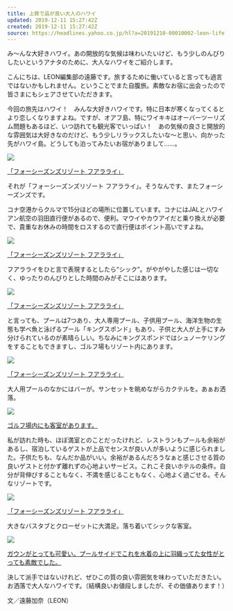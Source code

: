 ```yaml
---
title: 上質で品が良い大人のハワイ
updated: 2019-12-11 15:27:42Z
created: 2019-12-11 15:27:42Z
source: https://headlines.yahoo.co.jp/hl?a=20191210-00010002-leon-life
---
```


み～んな大好きハワイ。あの開放的な気候は味わいたいけど、もう少しのんびりしたいというアナタのために、大人なハワイをご紹介します。

こんにちは、LEON編集部の遠藤です。旅するために働いていると言っても過言ではないかもしれません。ということでまた自腹旅。素敵なお宿に出会ったので皆さまにもシェアさせていただきます。

今回の旅先はハワイ！　みんな大好きハワイです。特に日本が寒くなってくるとより恋しくなりますよね。ですが、オアフ島、特にワイキキはオーバーツーリズム問題もあるほど、いつ訪れても観光客でいっぱい！　あの気候の良さと開放的な雰囲気は大好きなのだけど、もう少しリラックスしたいな～と思い、向かった先がハワイ島。どうしても泊ってみたいお宿がありまして……。

 [ ![](https://amd.c.yimg.jp/im_siggti08JIoidl05uzCVgo2DnQ---x400-y321-q90-exp3h-pril/amd/20191210-00010002-leon-000-1-view.jpg)](https://headlines.yahoo.co.jp/hl?a=20191210-00010002-leon-life.view-000)

 [「フォーシーズンズリゾート フアラライ」](https://headlines.yahoo.co.jp/hl?a=20191210-00010002-leon-life.view-000)

それが「フォーシーズンズリゾート フアラライ」。そうなんです、またフォーシーズンズです。

コナ空港からクルマで15分ほどの場所に位置しています。コナにはJALとハワイアン航空の羽田直行便があるので、便利。マウイやカウアイだと乗り換えが必要で、貴重なお休みの時間をロスするので直行便はポイント高いですよね。

 [ ![](https://amd.c.yimg.jp/im_sigg0VYf62PkdbKRrPC81WkOdQ---x400-y300-q90-exp3h-pril/amd/20191210-00010002-leon-001-1-view.jpg)](https://headlines.yahoo.co.jp/hl?a=20191210-00010002-leon-life.view-001)

 [「フォーシーズンズリゾート フアラライ」](https://headlines.yahoo.co.jp/hl?a=20191210-00010002-leon-life.view-001)

フアラライをひと言で表現するとしたら“シック”。がやがやした感じは一切なく、ゆったりのんびりとした時間のみがそこにはあります。

 [ ![](https://amd.c.yimg.jp/im_siggmdWXV5GTIC1gMh_0Ect6Fw---x400-y300-q90-exp3h-pril/amd/20191210-00010002-leon-002-1-view.jpg)](https://headlines.yahoo.co.jp/hl?a=20191210-00010002-leon-life.view-002)

 [「フォーシーズンズリゾート フアラライ」](https://headlines.yahoo.co.jp/hl?a=20191210-00010002-leon-life.view-002)

と言っても、プールは7つあり、大人専用プール、子供用プール、海洋生物の生態も学べ魚と泳げるプール「キングスポンド」もあり、子供と大人が上手にすみ分けられているのが素晴らしい。ちなみにキングスポンドではシュノーケリングをすることもできますし、ゴルフ場もリゾート内にあります。

 [ ![](https://amd.c.yimg.jp/im_siggSGQJFejcFaeKBe33TN4wmg---x400-y300-q90-exp3h-pril/amd/20191210-00010002-leon-003-1-view.jpg)](https://headlines.yahoo.co.jp/hl?a=20191210-00010002-leon-life.view-003)

 [「フォーシーズンズリゾート フアラライ」](https://headlines.yahoo.co.jp/hl?a=20191210-00010002-leon-life.view-003)

大人用プールのなかにはバーが。サンセットを眺めながらカクテルを。あぁお洒落。

 [ ![](https://amd.c.yimg.jp/im_sigg6V9oN8JV0tm6EXgU7SzraA---x400-y300-q90-exp3h-pril/amd/20191210-00010002-leon-004-1-view.jpg)](https://headlines.yahoo.co.jp/hl?a=20191210-00010002-leon-life.view-004)

 [ゴルフ場内にも客室があります。](https://headlines.yahoo.co.jp/hl?a=20191210-00010002-leon-life.view-004)

私が訪れた時も、ほぼ満室とのことだったけれど、レストランもプールも余裕があるし、宿泊しているゲストが上品でセンスが良い人が多いように感じられました。子供たちも、なんだか品がいい。余裕があるんだろうなぁと感じさせる質の良いゲストと付かず離れずの心地よいサービス。これこそ良いホテルの条件。自分が背伸びすることもなく、不満を感じることもなく、心地よく過ごせる。そんなリゾートです。

 [ ![](https://amd.c.yimg.jp/im_sigg4aXhzz5mCgeV6XQwy5Es8A---x400-y300-q90-exp3h-pril/amd/20191210-00010002-leon-005-1-view.jpg)](https://headlines.yahoo.co.jp/hl?a=20191210-00010002-leon-life.view-005)

 [「フォーシーズンズリゾート フアラライ」](https://headlines.yahoo.co.jp/hl?a=20191210-00010002-leon-life.view-005)

大きなバスタブとクローゼットに大満足。落ち着いてシックな客室。

 [ ![](https://amd.c.yimg.jp/im_sigg3EACyH028speOdA5F12U1A---x400-y300-q90-exp3h-pril/amd/20191210-00010002-leon-006-1-view.jpg)](https://headlines.yahoo.co.jp/hl?a=20191210-00010002-leon-life.view-006)

 [ガウンがとっても可愛い。プールサイドでこれを水着の上に羽織ってた女性がとっても素敵でした。](https://headlines.yahoo.co.jp/hl?a=20191210-00010002-leon-life.view-006)

決して派手ではないけれど、ぜひこの質の良い雰囲気を味わっていただきたい。お洒落で大人なハワイです。（結構良いお値段しましたが、その価値あります！）

文／遠藤加奈（LEON）